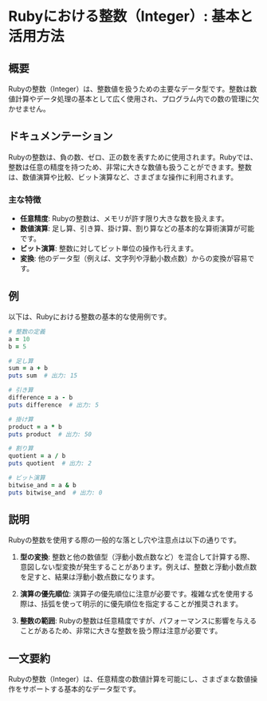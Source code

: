 <!--
Meta Description: # Rubyにおける整数（Integer）: 基本と活用方法 ## 概要 Rubyの整数（Integer）は、整数値を扱うための主要なデータ型です。整数は数値計算やデータ処理の基本として広く使用され、プログラム内での数の管理に欠かせません。 ## ドキュメンテーション Rubyの整数は、負の数、ゼロ...
Meta Keywords: puts, integer, rubyの整数, rubyの整数は, 足し算
-->

# Rubyにおける整数（Integer）: 基本と活用方法

## 概要
Rubyの整数（Integer）は、整数値を扱うための主要なデータ型です。整数は数値計算やデータ処理の基本として広く使用され、プログラム内での数の管理に欠かせません。

## ドキュメンテーション
Rubyの整数は、負の数、ゼロ、正の数を表すために使用されます。Rubyでは、整数は任意の精度を持つため、非常に大きな数値も扱うことができます。整数は、数値演算や比較、ビット演算など、さまざまな操作に利用されます。

### 主な特徴
- **任意精度**: Rubyの整数は、メモリが許す限り大きな数を扱えます。
- **数値演算**: 足し算、引き算、掛け算、割り算などの基本的な算術演算が可能です。
- **ビット演算**: 整数に対してビット単位の操作も行えます。
- **変換**: 他のデータ型（例えば、文字列や浮動小数点数）からの変換が容易です。

## 例
以下は、Rubyにおける整数の基本的な使用例です。

```ruby
# 整数の定義
a = 10
b = 5

# 足し算
sum = a + b
puts sum  # 出力: 15

# 引き算
difference = a - b
puts difference  # 出力: 5

# 掛け算
product = a * b
puts product  # 出力: 50

# 割り算
quotient = a / b
puts quotient  # 出力: 2

# ビット演算
bitwise_and = a & b
puts bitwise_and  # 出力: 0
```

## 説明
Rubyの整数を使用する際の一般的な落とし穴や注意点は以下の通りです。

1. **型の変換**: 整数と他の数値型（浮動小数点数など）を混合して計算する際、意図しない型変換が発生することがあります。例えば、整数と浮動小数点数を足すと、結果は浮動小数点数になります。

2. **演算の優先順位**: 演算子の優先順位に注意が必要です。複雑な式を使用する際は、括弧を使って明示的に優先順位を指定することが推奨されます。

3. **整数の範囲**: Rubyの整数は任意精度ですが、パフォーマンスに影響を与えることがあるため、非常に大きな整数を扱う際は注意が必要です。

## 一文要約
Rubyの整数（Integer）は、任意精度の数値計算を可能にし、さまざまな数値操作をサポートする基本的なデータ型です。